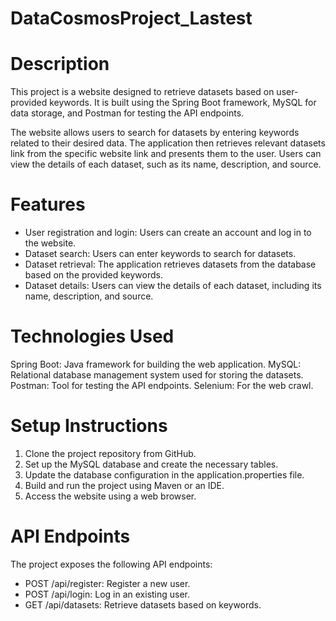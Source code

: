 # DataCosmosProject_Lastest

# Description
This project is a website designed to retrieve datasets based on user-provided keywords. It is built using the Spring Boot framework, MySQL for data storage, and Postman for testing the API endpoints.

The website allows users to search for datasets by entering keywords related to their desired data. The application then retrieves relevant datasets link from the specific website link and presents them to the user. Users can view the details of each dataset, such as its name, description, and source.

# Features

- User registration and login: Users can create an account and log in to the website.
- Dataset search: Users can enter keywords to search for datasets.
- Dataset retrieval: The application retrieves datasets from the database based on the provided keywords.
- Dataset details: Users can view the details of each dataset, including its name, description, and source.

# Technologies Used

Spring Boot: Java framework for building the web application.
MySQL: Relational database management system used for storing the datasets.
Postman: Tool for testing the API endpoints.
Selenium: For the web crawl.

# Setup Instructions

1. Clone the project repository from GitHub.
2. Set up the MySQL database and create the necessary tables.
3. Update the database configuration in the application.properties file.
4. Build and run the project using Maven or an IDE.
5. Access the website using a web browser.

# API Endpoints

The project exposes the following API endpoints:

- POST /api/register: Register a new user.
- POST /api/login: Log in an existing user.
- GET /api/datasets: Retrieve datasets based on keywords.




